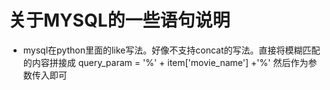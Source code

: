 # 关于MYSQL的一些语句说明
* mysql在python里面的like写法。好像不支持concat的写法。直接将模糊匹配的内容拼接成
    query_param = '%' + item['movie_name'] +'%' 然后作为参数传入即可